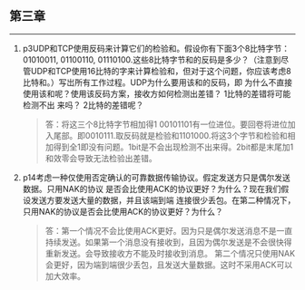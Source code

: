 ## 第三章
***
1. p3UDP和TCP使用反码来计算它们的检验和。假设你有下面3个8比特字节：01010011, 01100110, 01110100.这些8比特字节和的反码是多少？（注意到尽管UDP和TCP使用16比特的字来计算检验和，但对于这个问题，你应该考虑8比特和。）写岀所有工作过程。UDP为什么要用该和的反码，即 为什么不直接使用该和呢？使用该反码方案，接收方如何检测出差错？ 1比特的差错将可能检测不出 来吗？ 2比特的差错呢？
   >答：将这三个8比特字节相加得1 00101101有一位进位。要回卷将进位加入尾部。即0010111.取反码就是检验和1101000.将这3个字节和检验和相加得到全1即没有问题。1bit是不会出现检测不出来得。2bit都是末尾加1和效零会导致无法检验出差错。
2. p14考虑一种仅使用否定确认的可靠数据传输协议。假定发送方只是偶尔发送数据。只用NAK的协议 是否会比使用ACK的协议更好？为什么？现在我们假设发送方要发送大量的数据，并且该端到端 连接很少丢包。在第二种情况下，只用NAK的协议是否会比使用ACK的协议更好？为什么？
   >答：第一个情况不会比使用ACK更好。因为只是偶尔发送消息不是一直持续发送。如果第一个消息没有接收到，且因为偶尔发送是不会很快得重新发送。会导致接收方不能及时接收到消息。
   第二个情况只使用NAK会更好，因为端到端很少丢包，且发送大量数据。这时不采用ACK可以加大效率。